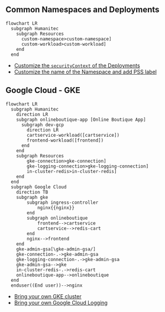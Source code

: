 ## Common Namespaces and Deployments

```mermaid
flowchart LR
  subgraph Humanitec
    subgraph Resources
      custom-namespace>custom-namespace]
      custom-workload>custom-workload]
    end
  end
```

- [Customize the `securityContext` of the Deployments](custom-workload.md)
- [Customize the name of the Namespace and add PSS label](custom-namespace.md)

## Google Cloud - GKE

```mermaid
flowchart LR
  subgraph Humanitec
    direction LR
    subgraph onlineboutique-app [Online Boutique App]
      subgraph dev-gcp
        direction LR
        cartservice-workload([cartservice])
        frontend-workload([frontend])
      end
    end
    subgraph Resources
        gke-connection>gke-connection]
        gke-logging-connection>gke-logging-connection]
        in-cluster-redis>in-cluster-redis]
    end
  end
  subgraph Google Cloud
    direction TB
    subgraph gke
        subgraph ingress-controller
            nginx{{nginx}}
        end
        subgraph onlineboutique
            frontend-->cartservice
            cartservice-->redis-cart
        end
        nginx-->frontend
    end
    gke-admin-gsa[\gke-admin-gsa/]
    gke-connection-.->gke-admin-gsa
    gke-logging-connection-.->gke-admin-gsa
    gke-admin-gsa-->gke
    in-cluster-redis-.->redis-cart
    onlineboutique-app-->onlineboutique
  end
  enduser((End user))-->nginx
```

- [Bring your own GKE cluster](byo-gke.md)
- [Bring your own Google Cloud Logging](byo-gcp-logging.md)